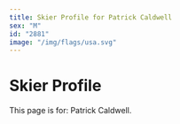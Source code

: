 ```yaml
---
title: Skier Profile for Patrick Caldwell
sex: "M"
id: "2881"
image: "/img/flags/usa.svg" 
---
```


# Skier Profile

This page is for: Patrick Caldwell.
    